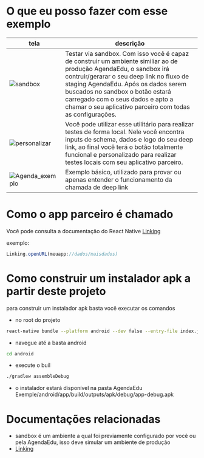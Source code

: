 # O que eu posso fazer com esse exemplo


| tela                             | descrição            |
| -------------------------------- | -------------------- |
| ![sandbox](https://github.com/agendaedu/ae-deeplink-exemple/assets/18338570/f6cf1e9c-3013-4b18-aed5-cbe0bfcff79b)      | Testar via sandbox. Com isso você é capaz de construir um ambiente similiar ao de produção AgendaEdu, o sandbox irá  contruir/gerarar o seu deep link no fluxo de staging AgendaEdu. Após os dados serem buscados no sandbox o botão estará carregado com o seus dados e apto a chamar o seu aplicativo parceiro com todas as configurações.  |             
| ![personalizar](https://github.com/agendaedu/ae-deeplink-exemple/assets/18338570/f5229270-a54c-4ead-a4a9-38500d1f8859)  | Você pode utilizar esse utilitário para realizar testes de forma local. Nele você encontra inputs de schema, dados e logo do seu deep link, ao final você terá o botão totalmente funcional e personalizado para realizar testes locais com seu aplicativo parceiro.        |               
| ![Agenda_exemplo](https://github.com/agendaedu/ae-deeplink-exemple/assets/18338570/2ae80ead-3c58-4e10-a237-b5a2977231c7)| Exemplo básico, utilizado para provar ou apenas entender o funcionamento da chamada de deep link |
                                     


# Como o app parceiro é chamado
Você pode consulta a documentação do React Native [Linking](https://reactnative.dev/docs/linking)

exemplo:
```JavaScript
Linking.openURL(meuapp://dados/maisdados)
``` 

# Como construir um instalador apk a partir deste projeto

para construir um instalador apk basta você executar os comandos

- no root do projeto
```bash
react-native bundle --platform android --dev false --entry-file index.js --bundle-output android/app/src/main/assets/index.android.bundle --assets-dest android/app/src/main/res
``` 
- navegue até a basta android
```bash
cd android
``` 
- execute o buil
```bash
./gradlew assembleDebug
``` 

- o instalador estará disponível na pasta AgendaEdu Exemple/android/app/build/outputs/apk/debug/app-debug.apk


# Documentações relacionadas

- sandbox é um ambiente a qual foi previamente configurado por você ou pela AgendaEdu, isso deve simular um ambiente de produção
- [Linking](https://reactnative.dev/docs/linking)
